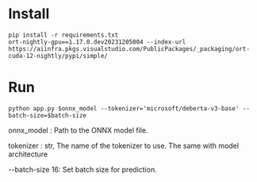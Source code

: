 # Install
```shell
pip install -r requirements.txt
ort-nightly-gpu==1.17.0.dev20231205004 --index-url https://aiinfra.pkgs.visualstudio.com/PublicPackages/_packaging/ort-cuda-12-nightly/pypi/simple/
```

# Run
`python app.py $onnx_model --tokenizer='microsoft/deberta-v3-base' --batch-size=$batch-size`

onnx_model : Path to the ONNX model file.

tokenizer : str, The name of the tokenizer to use. The same with model architecture

--batch-size 16: Set batch size for prediction.